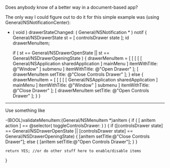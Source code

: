 Does anybody know of a better way in a document-based app?

The only way I could figure out to do it for this simple example was (using General/NSNotificationCenter):

    
- ( void ) drawerStateChanged: ( General/NSNotification * ) notif
{
	General/NSDrawerState st = [ controlsDrawer state ];
	id drawerMenuItem;
	
	if ( st == General/NSDrawerOpenState || st == General/NSDrawerOpeningState )
	{
		drawerMenuItem = [ [ [ [ [ General/NSApplication sharedApplication ] mainMenu ] 
			itemWithTitle: @"Window" ] submenu ] itemWithTitle: @"Open Drawer" ];
		[ drawerMenuItem setTitle: @"Close Controls Drawer" ];
	}
	else
	{
		drawerMenuItem = [ [ [ [ [ General/NSApplication sharedApplication ] mainMenu ] 
			itemWithTitle: @"Window" ] submenu ] itemWithTitle: @"Close Drawer" ];
		[ drawerMenuItem setTitle: @"Open Controls Drawer" ];
	}
}


----

Use something like

    

-(BOOL)validateMenuItem:(General/NSMenuItem *)anItem
{
    if ( [ anItem action ] == @selector( toggleControlsDrawer: ) ) 
    {
        if ([controlsDrawer state] == General/NSDrawerOpenState ||
              [controlsDrawer state] == General/NSDrawerOpeningState)
        {
            [anItem setTitle:@"Close Controls Drawer"];
        else
        {
            [anItem setTitle:@"Open Controls Drawer"];
        }
    }

    return YES; //or do other stuff here to enable/disable items
}

